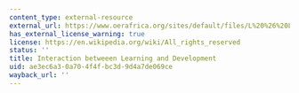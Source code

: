 ```yaml
---
content_type: external-resource
external_url: https://www.oerafrica.org/sites/default/files/L%20%26%20L%20reader_section%20one-reading_4.pdf
has_external_license_warning: true
license: https://en.wikipedia.org/wiki/All_rights_reserved
status: ''
title: Interaction betweeen Learning and Development
uid: ae3ec6a3-0a70-4f4f-bc3d-9d4a7de069ce
wayback_url: ''
---
```

